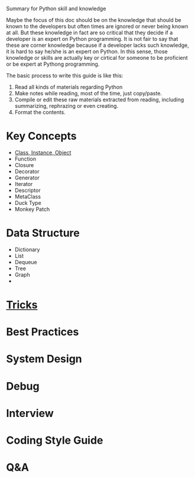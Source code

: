 Summary for Python skill and knowledge 

Maybe the focus of this doc should be on the knowledge that should be known to the developers but often times are ignored or never being known at all. But these knowledge in fact are so critical that they decide if a developer is an expert on Python programming.
It is not fair to say that these are corner knowledge because if a developer lacks such knowledge, it is hard to say he/she is an expert on Python. In this sense, those knowledge or skills are actually key or cirtical for someone to be proficient or be expert at Pythong programming.

The basic process to write this guide is like this:
1. Read all kinds of materials regarding Python
2. Make notes while reading, most of the time, just copy/paste.
3. Compile or edit these raw materials extracted from reading, including summarizing, rephrazing or even creating.
4. Format the contents.

# Key Concepts
- [Class, Instance, Object](ClassObject.md)
- Function
- Closure
- Decorator
- Generator
- Iterator
- Descriptor
- MetaClass
- Duck Type
- Monkey Patch
# Data Structure
- Dictionary
- List
- Dequeue
- Tree
- Graph
- 
# [Tricks](Tricks.md)
# Best Practices
# System Design
# Debug
# Interview
# Coding Style Guide
# Q&A